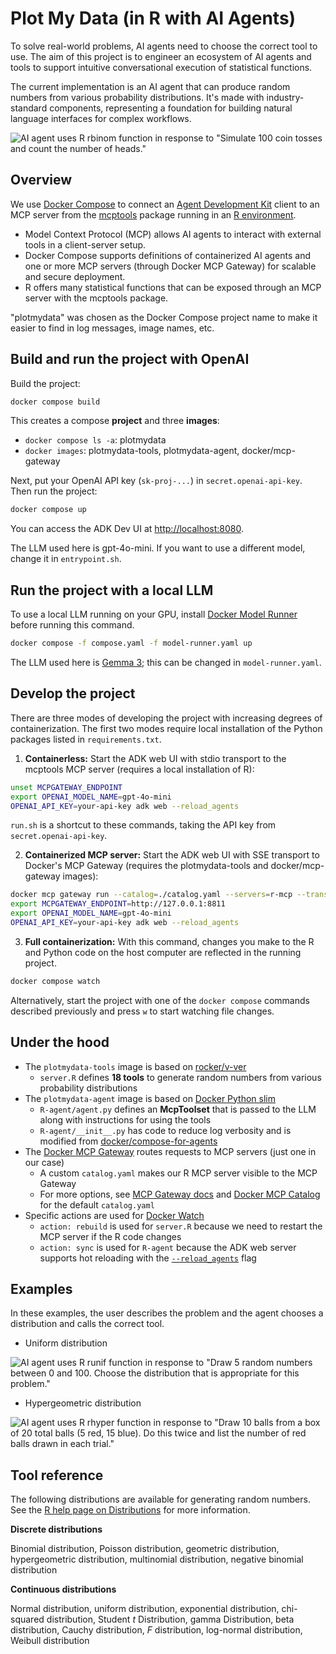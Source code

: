 # Plot My Data (in R with AI Agents)

To solve real-world problems, AI agents need to choose the correct tool to use.
The aim of this project is to engineer an ecosystem of AI agents and tools to support intuitive conversational execution of statistical functions.

The current implementation is an AI agent that can produce random numbers from various probability distributions.
It's made with industry-standard components, representing a foundation for building natural language interfaces for complex workflows.

![AI agent uses R `rbinom` function in response to "Simulate 100 coin tosses and count the number of heads."](https://chnosz.net/guest/plotmydata/rbinom.png)

## Overview

We use [Docker Compose] to connect an [Agent Development Kit] client to an MCP server from the [mcptools] package running in an [R environment].

- Model Context Protocol (MCP) allows AI agents to interact with external tools in a client-server setup.
- Docker Compose supports definitions of containerized AI agents and one or more MCP servers (through Docker MCP Gateway) for scalable and secure deployment.
- R offers many statistical functions that can be exposed through an MCP server with the mcptools package.

"plotmydata" was chosen as the Docker Compose project name to make it easier to find in log messages, image names, etc.

## Build and run the project with OpenAI

Build the project:

```sh
docker compose build
```

This creates a compose **project** and three **images**:

- `docker compose ls -a`: plotmydata
- `docker images`: plotmydata-tools, plotmydata-agent, docker/mcp-gateway

Next, put your OpenAI API key (`sk-proj-...`) in `secret.openai-api-key`.
Then run the project:

```sh
docker compose up
```

You can access the ADK Dev UI at <http://localhost:8080>.

The LLM used here is gpt-4o-mini.
If you want to use a different model, change it in `entrypoint.sh`.

## Run the project with a local LLM

To use a local LLM running on your GPU, install [Docker Model Runner] before running this command.

```sh
docker compose -f compose.yaml -f model-runner.yaml up
```

The LLM used here is [Gemma 3]; this can be changed in `model-runner.yaml`.

## Develop the project

There are three modes of developing the project with increasing degrees of containerization.
The first two modes require local installation of the Python packages listed in `requirements.txt`.

1. **Containerless:** Start the ADK web UI with stdio transport to the mcptools MCP server (requires a local installation of R):

```sh
unset MCPGATEWAY_ENDPOINT
export OPENAI_MODEL_NAME=gpt-4o-mini
OPENAI_API_KEY=your-api-key adk web --reload_agents
```

`run.sh` is a shortcut to these commands, taking the API key from `secret.openai-api-key`.


2. **Containerized MCP server:** Start the ADK web UI with SSE transport to Docker's MCP Gateway (requires the plotmydata-tools and docker/mcp-gateway images):

```sh
docker mcp gateway run --catalog=./catalog.yaml --servers=r-mcp --transport=sse --port=8811
export MCPGATEWAY_ENDPOINT=http://127.0.0.1:8811
export OPENAI_MODEL_NAME=gpt-4o-mini
OPENAI_API_KEY=your-api-key adk web --reload_agents
```

3. **Full containerization:** With this command, changes you make to the R and Python code on the host computer are reflected in the running project.

```sh
docker compose watch
```

Alternatively, start the project with one of the `docker compose` commands described previously and press `w` to start watching file changes.

## Under the hood

- The `plotmydata-tools` image is based on [rocker/v-ver]
  - `server.R` defines **18 tools** to generate random numbers from various probability distributions
- The `plotmydata-agent` image is based on [Docker Python slim]
  - `R-agent/agent.py` defines an **McpToolset** that is passed to the LLM along with instructions for using the tools
  - `R-agent/__init__.py` has code to reduce log verbosity and is modified from [docker/compose-for-agents]
- The [Docker MCP Gateway] routes requests to MCP servers (just one in our case)
  - A custom `catalog.yaml` makes our R MCP server visible to the MCP Gateway
  - For more options, see [MCP Gateway docs] and [Docker MCP Catalog] for the default `catalog.yaml`
- Specific actions are used for [Docker Watch]
  - `action: rebuild` is used for `server.R` because we need to restart the MCP server if the R code changes
  - `action: sync` is used for `R-agent` because the ADK web server supports hot reloading with the
    [`--reload_agents`](https://github.com/google/adk-python/commit/e545e5a570c1331d2ed8fda31c7244b5e0f71584) flag
  
## Examples

In these examples, the user describes the problem and the agent chooses a distribution and calls the correct tool.

- Uniform distribution

![AI agent uses R `runif` function in response to "Draw 5 random numbers between 0 and 100. Choose the distribution that is appropriate for this problem."](https://chnosz.net/guest/plotmydata/runif.png)

- Hypergeometric distribution

![AI agent uses R `rhyper` function in response to "Draw 10 balls from a box of 20 total balls (5 red, 15 blue). Do this twice and list the number of red balls drawn in each trial."](https://chnosz.net/guest/plotmydata/rhyper.png)

## Tool reference


The following distributions are available for generating random numbers.
See the [R help page on Distributions] for more information.

**Discrete distributions**

Binomial distribution, Poisson distribution, geometric distribution, hypergeometric distribution, multinomial distribution, negative binomial distribution

**Continuous distributions**

Normal distribution, uniform distribution, exponential distribution, chi-squared distribution, Student *t* Distribution, gamma Distribution, beta distribution, Cauchy distribution, *F* distribution, log-normal distribution, Weibull distribution

[Docker Compose]: https://docs.docker.com/compose/
[Agent Development Kit]: https://google.github.io/adk-docs/
[R environment]: https://www.r-project.org/
[mcptools]: https://github.com/posit-dev/mcptools
[Docker MCP Gateway]: https://docs.docker.com/ai/mcp-gateway/
[Docker Model Runner]: https://docs.docker.com/ai/model-runner/
[Gemma 3]: https://deepmind.google/models/gemma/gemma-3/
[MCP Gateway docs]: https://github.com/docker/mcp-gateway/blob/main/docs/mcp-gateway.md
[Docker MCP Catalog]: http://desktop.docker.com/mcp/catalog/v2/catalog.yaml
[rocker/v-ver]: https://rocker-project.org/images/versioned/r-ver
[Docker Python slim]: https://hub.docker.com/_/python/#pythonversion-slim
[docker/compose-for-agents]: https://github.com/docker/compose-for-agents
[Docker Watch]: https://docs.docker.com/compose/how-tos/file-watch/
[R help page on Distributions]: https://stat.ethz.ch/R-manual/R-devel/library/stats/html/Distributions.html
